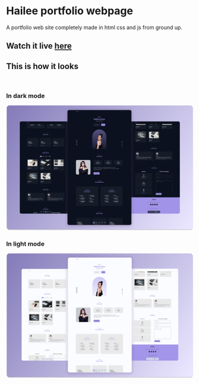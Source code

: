 # Hailee portfolio webpage

A portfolio web site completely made in html css and js from ground up.

## Watch it live [here](https://hailee.netlify.app/)

## This is how it looks

<br>

### In dark mode

![In dark mode](./preview/hailee-dark.png)

### In light mode

![In light mode](./preview/hailee-light.png)
